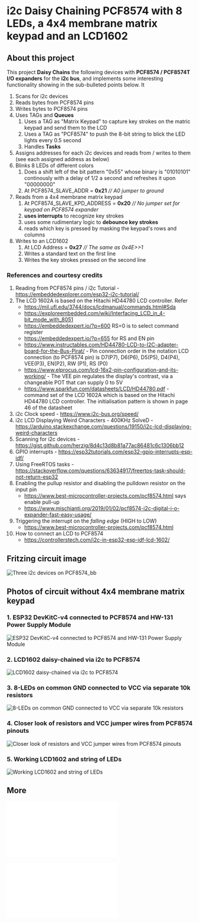 # i2c Daisy Chaining PCF8574 with 8 LEDs, a 4x4 membrane matrix keypad and an LCD1602 

## About this project

This project __Daisy Chains__ the following devices with __PCF8574 / PCF8574T I/O expanders__ for the __i2c bus__, and implements some interesting functionality showing in the sub-bulleted points below. It 

1. Scans for i2c devices
2. Reads bytes from PCF8574 pins
3. Writes bytes to PCF8574 pins
4. Uses TAGs and __Queues__
	1. Uses a TAG as "Matrix Keypad" to capture key strokes on the matric keypad and send them to the LCD
 	2. Uses a TAG as "PCF8574" to push the 8-bit string to blick the LED lights every 0.5 second
  	3. Handles __Tasks__
5. Assigns addresses for each i2c devices and reads from / writes to them (see each assigned address as below)
6. Blinks 8 LEDs of different colors
	1. Does a shift left of the bit pattern "0x55" whose binary is "01010101" continously with a delay of 1/2 a second and refreshes it upon "00000000"
 	2. At PCF8574_SLAVE_ADDR = __0x21__ _// A0 jumper to ground_
7. Reads from a 4x4 membrane matrix keypad
	1. At PCF8574_SLAVE_KPD_ADDRESS = __0x20__ _// No jumper set for keypad on PCF8574 expander_
 	2. __uses interrupts__ to recognize key strokes
 	3. uses some rudimentary logic to __debounce key strokes__
  	4. reads which key is pressed by masking the keypad's rows and columns 
8. Writes to an LCD1602
	1. At LCD Address = __0x27__ _// The same as 0x4E>>1_
	2. Writes a standard text on the first line
 	3. Writes the key strokes pressed on the second line
 
### References and courtesy credits
1. Reading from PCF8574 pins / i2c Tutorial - https://embeddedexplorer.com/esp32-i2c-tutorial/
2. The LCD 1602A is based on the Hitachi HD44780 LCD controller. Refer
   - https://mil.ufl.edu/3744/docs/lcdmanual/commands.html#Sda 
   - https://exploreembedded.com/wiki/Interfacing_LCD_in_4-bit_mode_with_8051
   - https://embeddedexpert.io/?p=600 RS=0 is to select command register
   - https://embeddedexpert.io/?p=655 for RS and EN pin
   - https://www.instructables.com/HD44780-LCD-to-I2C-adapter-board-for-the-Bus-Pirat/ - Pin connection order in the notation LCD connection (to PCF8574 pin) is D7(P7), D6(P6), D5(P5), D4(P4), VEE(P3), EN(P2), RW (P1), RS (P0)
   - https://www.elprocus.com/lcd-16x2-pin-configuration-and-its-working/ - The VEE pin regulates the display's contrast, via a changeable POT that can supply 0 to 5V
   - https://www.sparkfun.com/datasheets/LCD/HD44780.pdf - command set of the LCD 1602A which is based on the Hitachi HD44780 LCD controller. The initialisation pattern is shown in page 46 of the datasheet
3. i2c Clock speed - https://www.i2c-bus.org/speed/
4. i2c LCD Displaying Weird Characters - 400KHz SolveD - https://arduino.stackexchange.com/questions/19150/i2c-lcd-displaying-weird-characters
5. Scanning for i2c devices - https://gist.github.com/herzig/8d4c13d8b81a77ac86481c6c1306bb12
6. GPIO interrupts - https://esp32tutorials.com/esp32-gpio-interrupts-esp-idf/
7. Using FreeRTOS tasks - https://stackoverflow.com/questions/63634917/freertos-task-should-not-return-esp32
8. Enabling the pullup resistor and disabling the pulldown resistor on the input pin
   - https://www.best-microcontroller-projects.com/pcf8574.html says enable pull-up
   - https://www.mischianti.org/2019/01/02/pcf8574-i2c-digital-i-o-expander-fast-easy-usage/
9. Triggering the interrupt on the _falling edge_ (HIGH to LOW)
   - https://www.best-microcontroller-projects.com/pcf8574.html
10. How to connect an LCD to PCF8574
    - https://controllerstech.com/i2c-in-esp32-esp-idf-lcd-1602/
     



## Fritzing circuit image
![Three i2c devices on PCF8574_bb](Three%20i2c%20devices%20on%20PCF8574_bb.png)


## Photos of circuit without 4x4 membrane matrix keypad

### 1. ESP32 DevKitC-v4 connected to PCF8574 and HW-131 Power Supply Module 
![ESP32 DevKitC-v4 connected to PCF8574 and HW-131 Power Supply Module](20221106_1845-1.jpg)


### 2. LCD1602 daisy-chained via i2c to PCF8574
![LCD1602 daisy-chained via i2c to PCF8574](20221106_1845-2.jpg)


### 3. 8-LEDs on common GND connected to VCC via separate 10k resistors
![8-LEDs on common GND connected to VCC via separate 10k resistors](20221106_1845-3.jpg)


### 4. Closer look of resistors and VCC jumper wires from PCF8574 pinouts
![Closer look of resistors and VCC jumper wires from PCF8574 pinouts](20221106_1845-4.jpg)


### 5. Working LCD1602 and string of LEDs
![Working LCD1602 and string of LEDs](20221106_1845-5.jpg)

## More

![Importing to Espressif-IDE as Espressif IDF Project](Importing%20to%20Espressif-IDE%20as%20Espressif%20IDF%20Project.md)

![Upgrading FreeRTOS and esp-idf](Upgrading%20FreeRTOS%20and%20esp-idf.md)
